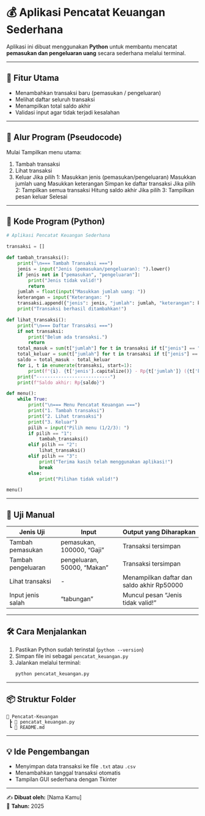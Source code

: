 # 💰 Aplikasi Pencatat Keuangan Sederhana

Aplikasi ini dibuat menggunakan **Python** untuk membantu mencatat **pemasukan dan pengeluaran uang** secara sederhana melalui terminal.

---

## 🚀 Fitur Utama
- Menambahkan transaksi baru (pemasukan / pengeluaran)
- Melihat daftar seluruh transaksi
- Menampilkan total saldo akhir
- Validasi input agar tidak terjadi kesalahan

---

## 🧠 Alur Program (Pseudocode)

Mulai
Tampilkan menu utama:
  1. Tambah transaksi
  2. Lihat transaksi
  3. Keluar
Jika pilih 1:
  Masukkan jenis (pemasukan/pengeluaran)
  Masukkan jumlah uang
  Masukkan keterangan
  Simpan ke daftar transaksi
Jika pilih 2:
  Tampilkan semua transaksi
  Hitung saldo akhir
Jika pilih 3:
  Tampilkan pesan keluar
Selesai

---

## 🧾 Kode Program (Python)

```python
# Aplikasi Pencatat Keuangan Sederhana

transaksi = []

def tambah_transaksi():
    print("\n=== Tambah Transaksi ===")
    jenis = input("Jenis (pemasukan/pengeluaran): ").lower()
    if jenis not in ["pemasukan", "pengeluaran"]:
        print("Jenis tidak valid!")
        return
    jumlah = float(input("Masukkan jumlah uang: "))
    keterangan = input("Keterangan: ")
    transaksi.append({"jenis": jenis, "jumlah": jumlah, "keterangan": keterangan})
    print("Transaksi berhasil ditambahkan!")

def lihat_transaksi():
    print("\n=== Daftar Transaksi ===")
    if not transaksi:
        print("Belum ada transaksi.")
        return
    total_masuk = sum(t["jumlah"] for t in transaksi if t["jenis"] == "pemasukan")
    total_keluar = sum(t["jumlah"] for t in transaksi if t["jenis"] == "pengeluaran")
    saldo = total_masuk - total_keluar
    for i, t in enumerate(transaksi, start=1):
        print(f"{i}. {t['jenis'].capitalize()} - Rp{t['jumlah']} ({t['keterangan']})")
    print("---------------------------")
    print(f"Saldo akhir: Rp{saldo}")

def menu():
    while True:
        print("\n=== Menu Pencatat Keuangan ===")
        print("1. Tambah transaksi")
        print("2. Lihat transaksi")
        print("3. Keluar")
        pilih = input("Pilih menu (1/2/3): ")
        if pilih == "1":
            tambah_transaksi()
        elif pilih == "2":
            lihat_transaksi()
        elif pilih == "3":
            print("Terima kasih telah menggunakan aplikasi!")
            break
        else:
            print("Pilihan tidak valid!")

menu()
```

---

## 🧪 Uji Manual
| Jenis Uji | Input | Output yang Diharapkan |
|------------|--------|-------------------------|
| Tambah pemasukan | pemasukan, 100000, “Gaji” | Transaksi tersimpan |
| Tambah pengeluaran | pengeluaran, 50000, “Makan” | Transaksi tersimpan |
| Lihat transaksi | - | Menampilkan daftar dan saldo akhir Rp50000 |
| Input jenis salah | “tabungan” | Muncul pesan “Jenis tidak valid!” |

---

## 🛠️ Cara Menjalankan
1. Pastikan Python sudah terinstal (`python --version`)
2. Simpan file ini sebagai `pencatat_keuangan.py`
3. Jalankan melalui terminal:
   ```bash
   python pencatat_keuangan.py
   ```

---

## 📦 Struktur Folder
```
📂 Pencatat-Keuangan
 ┣ 📜 pencatat_keuangan.py
 ┗ 📜 README.md
```

---

## 💡 Ide Pengembangan
- Menyimpan data transaksi ke file `.txt` atau `.csv`
- Menambahkan tanggal transaksi otomatis
- Tampilan GUI sederhana dengan Tkinter

---

✍️ **Dibuat oleh:** [Nama Kamu]  
📅 **Tahun:** 2025
